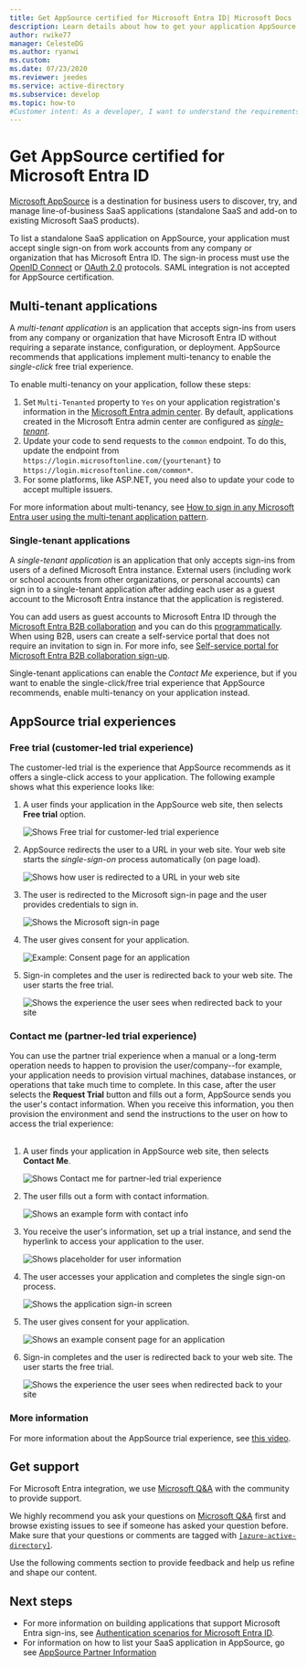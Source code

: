 ```yaml
---
title: Get AppSource certified for Microsoft Entra ID| Microsoft Docs
description: Learn details about how to get your application AppSource certified for Microsoft Entra ID.
author: rwike77
manager: CelesteDG
ms.author: ryanwi
ms.custom:
ms.date: 07/23/2020
ms.reviewer: jeedes
ms.service: active-directory
ms.subservice: develop
ms.topic: how-to
#Customer intent: As a developer, I want to understand the requirements for listing a standalone SaaS application on Microsoft AppSource, so that I business users can discover, try, and manage my line-of-business SaaS application.
---
```


# Get AppSource certified for Microsoft Entra ID

[Microsoft AppSource](https://appsource.microsoft.com/) is a destination for business users to discover, try, and manage line-of-business SaaS applications (standalone SaaS and add-on to existing Microsoft SaaS products).

To list a standalone SaaS application on AppSource, your application must accept single sign-on from work accounts from any company or organization that has Microsoft Entra ID. The sign-in process must use the [OpenID Connect](v2-protocols-oidc.md) or [OAuth 2.0](v2-oauth2-auth-code-flow.md) protocols. SAML integration is not accepted for AppSource certification.

## Multi-tenant applications

A *multi-tenant application* is an application that accepts sign-ins from users from any company or organization that have Microsoft Entra ID without requiring a separate instance, configuration, or deployment. AppSource recommends that applications implement multi-tenancy to enable the *single-click* free trial experience.

To enable multi-tenancy on your application, follow these steps:
1. Set `Multi-Tenanted` property to `Yes` on your application registration's information in the [Microsoft Entra admin center](https://entra.microsoft.com/#view/Microsoft_AAD_RegisteredApps/ApplicationsListBlade). By default, applications created in the Microsoft Entra admin center are configured as *[single-tenant](#single-tenant-applications)*.
1. Update your code to send requests to the `common` endpoint. To do this, update the endpoint from `https://login.microsoftonline.com/{yourtenant}` to `https://login.microsoftonline.com/common*`.
1. For some platforms, like ASP.NET, you need also to update your code to accept multiple issuers.

For more information about multi-tenancy, see [How to sign in any Microsoft Entra user using the multi-tenant application pattern](howto-convert-app-to-be-multi-tenant.md).

### Single-tenant applications

A *single-tenant application* is an application that only accepts sign-ins from users of a defined Microsoft Entra instance. External users (including work or school accounts from other organizations, or personal accounts) can sign in to a single-tenant application after adding each user as a guest account to the Microsoft Entra instance that the application is registered. 

You can add users as guest accounts to Microsoft Entra ID through the [Microsoft Entra B2B collaboration](~/external-id/what-is-b2b.md) and you can do this [programmatically](/azure/active-directory-b2c/integrate-with-app-code-samples). When using B2B, users can create a self-service portal that does not require an invitation to sign in. For more info, see [Self-service portal for Microsoft Entra B2B collaboration sign-up](~/external-id/self-service-portal.md).

Single-tenant applications can enable the *Contact Me* experience, but if you want to enable the single-click/free trial experience that AppSource recommends, enable multi-tenancy on your application instead.

## AppSource trial experiences

### Free trial (customer-led trial experience)

The customer-led trial is the experience that AppSource recommends as it offers a single-click access to your application. The following example shows what this experience looks like:

1.  A user finds your application in the AppSource web site, then selects **Free trial** option.

    ![Shows Free trial for customer-led trial experience](./media/devhowto-appsource-certified/customer-led-trial-step1.png)

2.  AppSource redirects the user to a URL in your web site. Your web site starts the *single-sign-on* process automatically (on page load).

    ![Shows how user is redirected to a URL in your web site](./media/devhowto-appsource-certified/customer-led-trial-step2.png)

3.  The user is redirected to the Microsoft sign-in page and the user provides credentials to sign in.

    ![Shows the Microsoft sign-in page](./media/devhowto-appsource-certified/customer-led-trial-step3.png)

4. The user gives consent for your application.

    ![Example: Consent page for an application](./media/devhowto-appsource-certified/customer-led-trial-step4.png)

5.  Sign-in completes and the user is redirected back to your web site.  The user starts the free trial.

    ![Shows the experience the user sees when redirected back to your site](./media/devhowto-appsource-certified/customer-led-trial-step5.png)

### Contact me (partner-led trial experience)

You can use the partner trial experience when a manual or a long-term operation needs to happen to provision the user/company--for example, your application needs to provision virtual machines, database instances, or operations that take much time to complete. In this case, after the user selects the **Request Trial** button and fills out a form, AppSource sends you the user's contact information. When you receive this information, you then provision the environment and send the instructions to the user on how to access the trial experience:<br/><br/>

1. A user finds your application in AppSource web site, then selects **Contact Me**.

    ![Shows Contact me for partner-led trial experience](./media/devhowto-appsource-certified/partner-led-trial-step1.png)

2. The user fills out a form with contact information.

    ![Shows an example form with contact info](./media/devhowto-appsource-certified/partner-led-trial-step2.png)

3. You receive the user's information, set up a trial instance, and send the hyperlink to access your application to the user.

    ![Shows placeholder for user information](./media/devhowto-appsource-certified/usercontact.png)

4. The user accesses your application and completes the single sign-on process.

    ![Shows the application sign-in screen](./media/devhowto-appsource-certified/partner-led-trial-step3.png)

5. The user gives consent for your application.

    ![Shows an example consent page for an application](./media/devhowto-appsource-certified/partner-led-trial-step4.png)

6. Sign-in completes and the user is redirected back to your web site. The user starts the free trial.

    ![Shows the experience the user sees when redirected back to your site](./media/devhowto-appsource-certified/customer-led-trial-step5.png)

### More information

For more information about the AppSource trial experience, see [this video](https://aka.ms/trialexperienceforwebapps). 

## Get support

For Microsoft Entra integration, we use [Microsoft Q&A](/answers/topics/azure-active-directory.html) with the community to provide support.

We highly recommend you ask your questions on [Microsoft Q&A](/answers/topics/azure-active-directory.html) first and browse existing issues to see if someone has asked your question before. Make sure that your questions or comments are tagged with [`[azure-active-directory]`](/answers/topics/azure-active-directory.html).

Use the following comments section to provide feedback and help us refine and shape our content.

## Next steps

- For more information on building applications that support Microsoft Entra sign-ins, see [Authentication scenarios for Microsoft Entra ID](authentication-flows-app-scenarios.md).
- For information on how to list your SaaS application in AppSource, go see [AppSource Partner Information](https://appsource.microsoft.com/partners)
